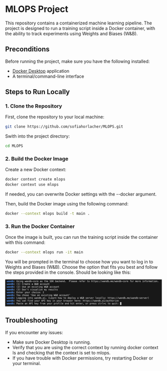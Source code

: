 # MLOPS Project

This repository contains a containerized machine learning pipeline. The project is designed to run a training script inside a Docker container, with the ability to track experiments using Weights and Biases (W&B).

## Preconditions

Before running the project, make sure you have the following installed:

- [Docker Desktop](https://www.docker.com/products/docker-desktop) application
- A terminal/command-line interface

## Steps to Run Locally

### 1. Clone the Repository

First, clone the repository to your local machine:

```bash
git clone https://github.com/sofiahorlacher/MLOPS.git
```

Swith into the project directory:
```bash
cd MLOPS
```

### 2. Build the Docker Image
Create a new Docker context:
```bash
docker context create mlops
docker context use mlops
```
If needed, you can overwrite Docker settings with the --docker argument. 

Then, build the Docker image using the following command:
```bash
docker --context mlops build -t main .
```

### 3. Run the Docker Container
Once the image is built, you can run the training script inside the container with this command:
```bash
docker --context mlops run -it main
```
You will be prompted in the terminal to choose how you want to log in to Weights and Biases (W&B). Choose the option that fits you best and follow the steps provided in the console. Should be looking like this:

![Weights & Biases login](images/wandb.png)

## Troubleshooting
If you encounter any issues:
- Make sure Docker Desktop is running.
- Verify that you are using the correct context by running docker context ls and checking that the context is set to mlops.
- If you have trouble with Docker permissions, try restarting Docker or your terminal.
